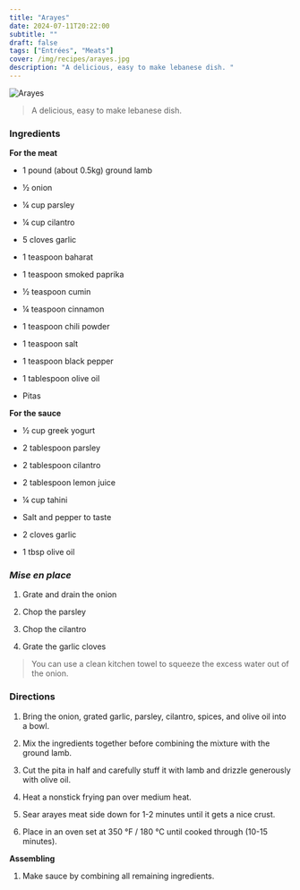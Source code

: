 ```yaml
---
title: "Arayes"
date: 2024-07-11T20:22:00
subtitle: ""
draft: false
tags: ["Entrées", "Meats"]
cover: /img/recipes/arayes.jpg
description: "A delicious, easy to make lebanese dish. "
---
```


<div class="my-flexbox row-collapse center basic-gap" >
  <div>
    <img src="/img/recipes/arayes.jpg" alt="Arayes" class="cover-img">
  </div>
  <div>
    <blockquote>
      A delicious, easy to make lebanese dish.
    </blockquote>
  </div>
</div>

### Ingredients

**For the meat**

- 1 pound (about 0.5kg) ground lamb

- ½ onion

- ¼ cup parsley

- ¼ cup cilantro

- 5 cloves garlic

- 1 teaspoon baharat

- 1 teaspoon smoked paprika

- ½ teaspoon cumin

- ¼ teaspoon cinnamon

- 1 teaspoon chili powder

- 1 teaspoon salt

- 1 teaspoon black pepper

- 1 tablespoon olive oil

- Pitas

**For the sauce**

- ½ cup greek yogurt

- 2 tablespoon parsley

- 2 tablespoon cilantro

- 2 tablespoon lemon juice

- ¼ cup tahini

- Salt and pepper to taste

- 2 cloves garlic

- 1 tbsp olive oil

### _Mise en place_

1. Grate and drain the onion

2. Chop the parsley

3. Chop the cilantro

4. Grate the garlic cloves

<blockquote class="with-roo">You can use a clean kitchen towel to squeeze the excess water out of the onion.</blockquote>

### Directions

1. Bring the onion, grated garlic, parsley, cilantro, spices, and olive oil into a bowl.

2. Mix the ingredients together before combining the mixture with the ground lamb.

3. Cut the pita in half and carefully stuff it with lamb and drizzle generously with olive oil.

4. Heat a nonstick frying pan over medium heat.

5. Sear arayes meat side down for 1-2 minutes until it gets a nice crust.

6. Place in an oven set at 350 °F / 180 °C until cooked through (10-15 minutes).

**Assembling**

1. Make sauce by combining all remaining ingredients.
